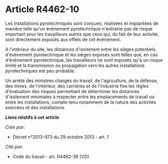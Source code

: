 # Article R4462-10

Les installations pyrotechniques sont conçues, réalisées et implantées de manière telle qu'un événement pyrotechnique
n'entraîne pas de risque important pour les travailleurs autres que ceux qui, du fait de leur activité, sont directement
exposés aux effets de cet événement. 

A l'intérieur du site, les distances d'isolement entre les sièges potentiels d'événement pyrotechnique et les sièges exposés
sont telles que, en cas d'événement pyrotechnique, les travailleurs ne sont exposés qu'à un risque limité et la transmission
ou propagation vers les autres installations pyrotechniques est peu probable. 

Un arrêté des ministres chargés du travail, de l'agriculture, de la défense, des mines, de l'intérieur, des carrières et de
l'industrie fixe les règles d'évaluation des risques permettant de déterminer les distances d'isolement minimales à respecter
entre les emplacements de travail ou entre les installations, compte tenu notamment de la nature des activités exercées et
des installations.

**Liens relatifs à cet article**

_Créé par_:

  - Décret n°2013-973 du 29 octobre 2013 - art. 1

_Cité par_:

  - Code du travail - art. R4462-36 (VD)
